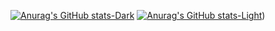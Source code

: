 [![Anurag's GitHub stats-Dark](https://github-readme-stats.vercel.app/api?username=sherafatpour&show_icons=true&theme=dark#gh-dark-mode-only)](https://github.com/anuraghazra/github-readme-stats#gh-dark-mode-only)
[![Anurag's GitHub stats-Light](https://github-readme-stats.vercel.app/api?username=sherafatpour&show_icons=true&theme=default#gh-light-mode-only)](https://github.com/anuraghazra/github-readme-stats#gh-light-mode-only))


